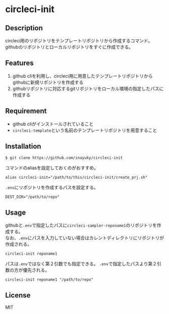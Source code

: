 # circleci-init

## Description
circleci用のリポジトリをテンプレートリポジトリから作成するコマンド。  
githubのリポジトリとローカルリポジトリをすぐに作成できる。

## Features

1. github cliを利用し、circleci用に用意したテンプレートリポジトリからgithubに新規リポジトリを作成する
2. githubリポジトリに対応するgitリポジトリをローカル環境の指定したパスに作成する

## Requirement

- github cliがインストールされていること
- `circleci-template`という名前のテンプレートリポジトリを用意すること

## Installation

```
$ git clone https://github.com/inayuky/circleci-init
```

コマンドのaliasを設定しておくのがおすすめ。

```.zshrc
alias circleci-init="/path/to/this/circleci-init/create_prj.sh"
```

`.env`にリポジトリを作成するパスを設定する。

```.env
DEST_DIR="/path/to/repo"
```

## Usage

githubと`.env`で指定したパスに`circleci-sampler-reponame1`のリポジトリを作成する。  
なお、`.env`にパスを入力していない場合はカレントディレクトリにリポジトリが作成される。

```
circleci-init reponame1
```

パスは`.env`ではなく第２引数でも指定できる。
`.env`で指定したパスより第２引数の方が優先される。

```
circleci-init reponame1 "/path/to/repo"
```

## License

MIT
